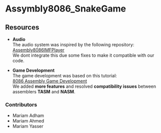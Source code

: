 # Assymbly8086_SnakeGame
## Resources

- **Audio**  
  The audio system was inspired by the following repository:  
  [Assembly8086IMFPlayer](https://github.com/leonardo-ono/Assembly8086IMFPlayer/blob/main/imfplay.asm)  
  We dont integrate this due some fixes to make it compatible with our code.

- **Game Development**  
  The game development was based on this tutorial:  
  [8086 Assembly Game Development](https://www.youtube.com/watch?v=5v1Pz0bzO1g)  
  We added **more features** and resolved **compatibility issues** between assemblers **TASM** and **NASM**.
### Contributors  
- Mariam Adham 
- Mariam Ahmed  
- Mariam Yasser
